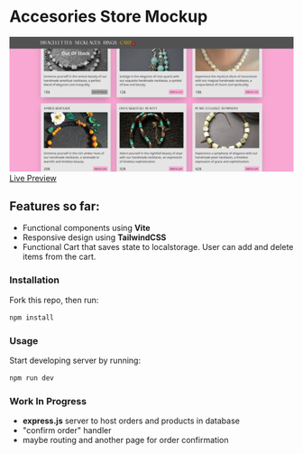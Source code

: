 # Accesories Store Mockup

![Screenshot 1](src/assets/demo.png)
[Live Preview](https://lookatthisdoode.github.io/accesories-store-vite/)

## Features so far:
- Functional components using **Vite**
- Responsive design using **TailwindCSS**
- Functional Cart that saves state to localstorage. User can add and delete items from the cart.


### Installation
Fork this repo, then run:

````bash
npm install
````


### Usage
Start developing server by running:

```bash
npm run dev
````


### Work In Progress
- **express.js** server to host orders and products in database
- "confirm order" handler
- maybe routing and another page for order confirmation
